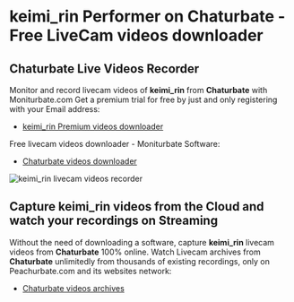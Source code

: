 # keimi_rin Performer on Chaturbate - Free LiveCam videos downloader

## Chaturbate Live Videos Recorder

Monitor and record livecam videos of **keimi_rin** from **Chaturbate** with Moniturbate.com
Get a premium trial for free by just and only registering with your Email address:
* [keimi_rin Premium videos downloader](https://moniturbate.com/request-demo-licence-key.html)

Free livecam videos downloader - Moniturbate Software:
* [Chaturbate videos downloader](https://moniturbate.com/moniturbate-download-software.html)

![keimi_rin livecam videos recorder](https://peachurnet.com/templates/moniturbate-software.png)


## Capture keimi_rin videos from the Cloud and watch your recordings on Streaming

Without the need of downloading a software, capture **keimi_rin** livecam videos from **Chaturbate** 100% online.
Watch Livecam archives from **Chaturbate** unlimitedly from thousands of existing recordings, only on Peachurbate.com and its websites network:
* [Chaturbate videos archives](https://peachurnet.com/)